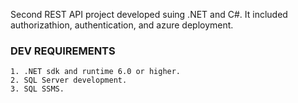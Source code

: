 Second REST API project developed suing .NET and C#. It included authorizathion, authentication, and azure deployment.

### DEV REQUIREMENTS
	1. .NET sdk and runtime 6.0 or higher.
	2. SQL Server development.
	3. SQL SSMS.
